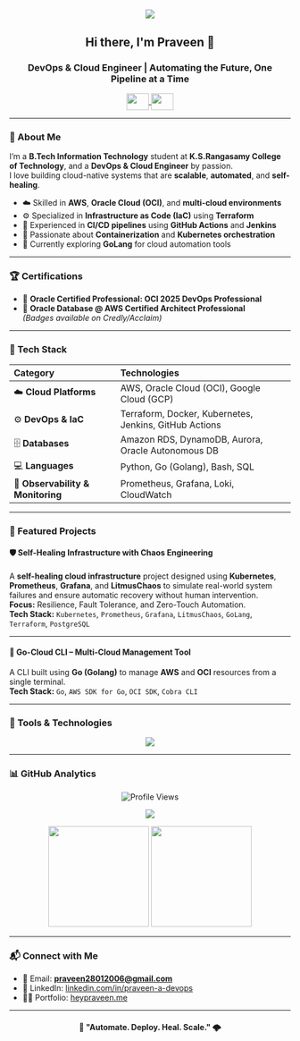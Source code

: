 <h1 align="center">
  <img src="https://camo.githubusercontent.com/21a854b4858cf3cf6549213d8a750302f74e517f39df4a77474229112887a6c5/68747470733a2f2f63646e2e6472696262626c652e636f6d2f7573657275706c6f61642f373732353831342f66696c652f6f726967696e616c2d61643334653561336435383761386139306236353836646536373731303232352e676966" />
</h1>

<h2 align="center">Hi there, I'm <strong>Praveen</strong> 👋</h2>
<h3 align="center">DevOps & Cloud Engineer | Automating the Future, One Pipeline at a Time</h3>

<p align="center">
  <a href="https://linkedin.com/in/praveen-a-devops" target="blank">
    <img align="center" src="https://raw.githubusercontent.com/rahuldkjain/github-profile-readme-generator/master/src/images/icons/Social/linked-in-alt.svg" height="30" width="40" />
  </a>
  <a href="https://instagram.com/pravez.here" target="blank">
    <img align="center" src="https://raw.githubusercontent.com/rahuldkjain/github-profile-readme-generator/master/src/images/icons/Social/instagram.svg" height="30" width="40" />
  </a>
</p>

---

### 🧠 About Me
I’m a **B.Tech Information Technology** student at **K.S.Rangasamy College of Technology**, and a **DevOps & Cloud Engineer** by passion.  
I love building cloud-native systems that are **scalable**, **automated**, and **self-healing**.

- ☁️ Skilled in **AWS**, **Oracle Cloud (OCI)**, and **multi-cloud environments**  
- ⚙️ Specialized in **Infrastructure as Code (IaC)** using **Terraform**  
- 🚀 Experienced in **CI/CD pipelines** using **GitHub Actions** and **Jenkins**  
- 🐳 Passionate about **Containerization** and **Kubernetes orchestration**  
- 🧩 Currently exploring **GoLang** for cloud automation tools  

---

### 🏆 Certifications
- 🥇 **Oracle Certified Professional: OCI 2025 DevOps Professional**    
- 🧱 **Oracle Database @ AWS Certified Architect Professional**  
*(Badges available on Credly/Acclaim)*

---

### 🧰 Tech Stack

| Category | Technologies |
| :-- | :-- |
| ☁️ **Cloud Platforms** | AWS, Oracle Cloud (OCI), Google Cloud (GCP) |
| ⚙️ **DevOps & IaC** | Terraform, Docker, Kubernetes, Jenkins, GitHub Actions |
| 🗄️ **Databases** | Amazon RDS, DynamoDB, Aurora, Oracle Autonomous DB |
| 💻 **Languages** | Python, Go (Golang), Bash, SQL |
| 🔎 **Observability & Monitoring** | Prometheus, Grafana, Loki, CloudWatch |

---

### 🚀 Featured Projects

#### 🛡️ Self-Healing Infrastructure with Chaos Engineering
A **self-healing cloud infrastructure** project designed using **Kubernetes**, **Prometheus**, **Grafana**, and **LitmusChaos** to simulate real-world system failures and ensure automatic recovery without human intervention.  
**Focus:** Resilience, Fault Tolerance, and Zero-Touch Automation.  
**Tech Stack:** `Kubernetes`, `Prometheus`, `Grafana`, `LitmusChaos`, `GoLang`, `Terraform`, `PostgreSQL`

---

#### 🧭 Go-Cloud CLI – Multi-Cloud Management Tool
A CLI built using **Go (Golang)** to manage **AWS** and **OCI** resources from a single terminal.  
**Tech Stack:** `Go`, `AWS SDK for Go`, `OCI SDK`, `Cobra CLI`

---

### 🧩 Tools & Technologies

<p align="center">
  <img src="https://skillicons.dev/icons?i=aws,terraform,docker,kubernetes,jenkins,githubactions,python,go,bash,git,linux" />
</p>

---

### 📊 GitHub Analytics

<p align="center">
  <img src="https://komarev.com/ghpvc/?username=praveen28-devops&label=Profile%20Views&color=blueviolet&style=flat" alt="Profile Views" />
</p>

<p align="center">
  <img src="https://github-profile-trophy.vercel.app/?username=praveen28-devops&theme=radical&margin-w=15&margin-h=15" />
</p>

<p align="center">
  <img src="https://github-readme-stats.vercel.app/api?username=praveen28-devops&show_icons=true&theme=radical" height="180" />
  <img src="https://github-readme-stats.vercel.app/api/top-langs?username=praveen28-devops&layout=compact&theme=radical" height="180" />
</p>

---

### 📬 Connect with Me
- 📧 Email: **praveen28012006@gmail.com**  
- 💼 LinkedIn: [linkedin.com/in/praveen-a-devops](https://linkedin.com/in/praveen-a-devops)  
- 🧑‍💻 Portfolio: [heypraveen.me](https://heypraveen.me)

---

<h4 align="center">🚀 "Automate. Deploy. Heal. Scale." 🌩️</h4>
